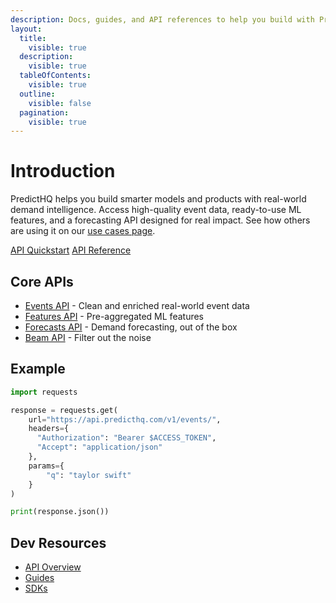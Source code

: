 ```yaml
---
description: Docs, guides, and API references to help you build with PredictHQ.
layout:
  title:
    visible: true
  description:
    visible: true
  tableOfContents:
    visible: true
  outline:
    visible: false
  pagination:
    visible: true
---
```


# Introduction

PredictHQ helps you build smarter models and products with real-world demand intelligence. Access high-quality event data, ready-to-use ML features, and a forecasting API designed for real impact. See how others are using it on our [use cases page](https://www.predicthq.com/use-cases).

<a href="getting-started/api-quickstart.md" class="button primary">API Quickstart</a>  <a href="https://app.gitbook.com/s/kEFs8urDbSJqBmXUI3Lv/" class="button secondary">API Reference</a>

## Core APIs

* [Events API](https://app.gitbook.com/s/kEFs8urDbSJqBmXUI3Lv/events/search-events) - Clean and enriched real-world event data
* [Features API](https://app.gitbook.com/s/kEFs8urDbSJqBmXUI3Lv/features/get-features) - Pre-aggregated ML features
* [Forecasts API](https://app.gitbook.com/s/kEFs8urDbSJqBmXUI3Lv/forecasts) - Demand forecasting, out of the box
* [Beam API](https://app.gitbook.com/s/kEFs8urDbSJqBmXUI3Lv/beam) - Filter out the noise

## Example

```python
import requests

response = requests.get(
    url="https://api.predicthq.com/v1/events/",
    headers={
      "Authorization": "Bearer $ACCESS_TOKEN",
      "Accept": "application/json"
    },
    params={
        "q": "taylor swift"
    }
)

print(response.json())
```

## Dev Resources

* [API Overview](https://app.gitbook.com/s/kEFs8urDbSJqBmXUI3Lv/overview)
* [Guides](getting-started/guides/)
* [SDKs](broken-reference)
